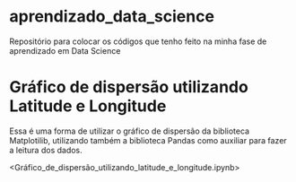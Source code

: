 # aprendizado_data_science
Repositório para colocar os códigos que tenho feito na minha fase de aprendizado em Data Science

# Gráfico de dispersão utilizando Latitude e Longitude

Essa é uma forma de utilizar o gráfico de dispersão da biblioteca Matplotilib, utilizando também a biblioteca Pandas como auxiliar para fazer a leitura dos dados. 

<Gráfico_de_dispersão_utilizando_latitude_e_longitude.ipynb>


